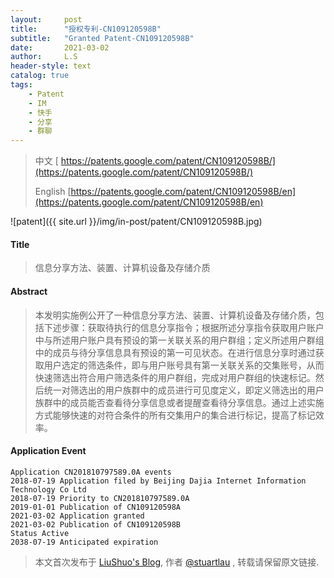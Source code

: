```yaml
---
layout:     post
title:      "授权专利-CN109120598B"
subtitle:   "Granted Patent-CN109120598B"
date:       2021-03-02
author:     L.S
header-style: text
catalog: true
tags:
    - Patent
    - IM
    - 快手
    - 分享
    - 群聊
---
```

> 中文 [ https://patents.google.com/patent/CN109120598B/](https://patents.google.com/patent/CN109120598B/)
>
> English [https://patents.google.com/patent/CN109120598B/en](https://patents.google.com/patent/CN109120598B/en)

![patent]({{ site.url }}/img/in-post/patent/CN109120598B.jpg)
#### Title
> 信息分享方法、装置、计算机设备及存储介质

#### Abstract
> 本发明实施例公开了一种信息分享方法、装置、计算机设备及存储介质，包括下述步骤：获取待执行的信息分享指令；根据所述分享指令获取用户账户中与所述用户账户具有预设的第一关联关系的用户群组；定义所述用户群组中的成员与待分享信息具有预设的第一可见状态。在进行信息分享时通过获取用户选定的筛选条件，即与用户账号具有第一关联关系的交集账号，从而快速筛选出符合用户筛选条件的用户群组，完成对用户群组的快速标记。然后统一对筛选出的用户族群中的成员进行可见度定义，即定义筛选出的用户族群中的成员能否查看待分享信息或者提醒查看待分享信息。通过上述实施方式能够快速的对符合条件的所有交集用户的集合进行标记，提高了标记效率。

#### Application Event
```
Application CN201810797589.0A events 
2018-07-19 Application filed by Beijing Dajia Internet Information Technology Co Ltd
2018-07-19 Priority to CN201810797589.0A
2019-01-01 Publication of CN109120598A
2021-03-02 Application granted
2021-03-02 Publication of CN109120598B
Status Active
2038-07-19 Anticipated expiration
```
> 本文首次发布于 [LiuShuo's Blog](https://liushuo.me), 作者 [@stuartlau](http://github.com/stuartlau) ,
转载请保留原文链接.
